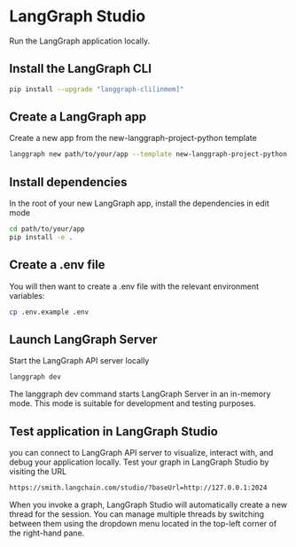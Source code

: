 # LangGraph Studio
Run the LangGraph application locally.

## Install the LangGraph CLI
```bash
pip install --upgrade "langgraph-cli[inmem]"
```

## Create a LangGraph app

Create a new app from the new-langgraph-project-python template 
```bash
langgraph new path/to/your/app --template new-langgraph-project-python
```

## Install dependencies
In the root of your new LangGraph app, install the dependencies in edit mode 
```bash
cd path/to/your/app
pip install -e .
```
## Create a .env file
You will then want to create a .env file with the relevant environment variables:

```bash
cp .env.example .env
```

## Launch LangGraph Server
Start the LangGraph API server locally

```bash
langgraph dev
```

The langgraph dev command starts LangGraph Server in an in-memory mode. This mode is suitable for development and testing purposes.


## Test application in LangGraph Studio
you can connect to LangGraph API server to visualize, interact with, and debug your application locally. Test your graph in LangGraph Studio by visiting the URL 

```bash
https://smith.langchain.com/studio/?baseUrl=http://127.0.0.1:2024
```

When you invoke a graph, LangGraph Studio will automatically create a new thread for the session. You can manage multiple threads by switching between them using the dropdown menu located in the top-left corner of the right-hand pane. 